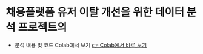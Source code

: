 # 채용플랫폼 유저 이탈 개선을 위한 데이터 분석 프로젝트의

- 분석 내용 및 코드 Colab에서 보기 [👉 Colab에서 바로 보기](https://colab.research.google.com/github/TildaWi/Project_2/blob/main/mid_project_3B_final.ipynb)


